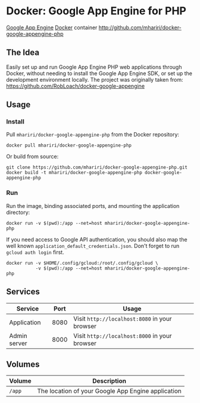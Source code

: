 # Docker: Google App Engine for PHP

[Google App Engine](https://developers.google.com/appengine/) [Docker](http://docker.com) container
http://github.com/mhariri/docker-google-appengine-php


## The Idea

Easily set up and run Google App Engine PHP web applications through Docker, without
needing to install the Google App Engine SDK, or set up the development
environment locally.
The project was originally taken from: https://github.com/RobLoach/docker-google-appengine


## Usage

### Install

Pull `mhariri/docker-google-appengine-php` from the Docker repository:
```
docker pull mhariri/docker-google-appengine-php
```

Or build from source:
```
git clone https://github.com/mhariri/docker-google-appengine-php.git
docker build -t mhariri/docker-google-appengine-php docker-google-appengine-php
```

### Run

Run the image, binding associated ports, and mounting the
application directory:

```
docker run -v $(pwd):/app --net=host mhariri/docker-google-appengine-php
```

If you need access to Google API authentication, you should also map the well known
`application_default_credentials.json`. Don't forget to run `gcloud auth login` first.

```
docker run -v $HOME/.config/gcloud:/root/.config/gcloud \
           -v $(pwd):/app --net=host mhariri/docker-google-appengine-php
```

## Services

Service      | Port | Usage
-------------|------|------
Application  | 8080 | Visit `http://localhost:8080` in your browser
Admin server | 8000 | Visit `http://localhost:8000` in your browser


## Volumes

Volume          | Description
----------------|-------------
`/app`          | The location of your Google App Engine application
